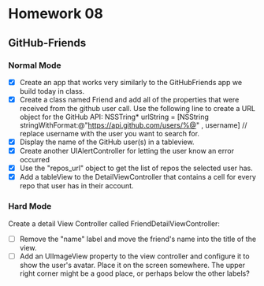 # Homework 08

## GitHub-Friends

### Normal Mode
* [x] Create an app that works very similarly to the GitHubFriends app we build today in class.
* [x] Create a class named Friend and add all of the properties that were received from the github user call. Use the following line to create a URL object for the GitHub API: NSSTring* urlString = [NSString stringWithFormat:@"https://api.github.com/users/%@" , username] // replace username with the user you want to search for.
* [x] Display the name of the GitHub user(s) in a tableview.
* [x] Create another UIAlertController for letting the user know an error occurred
* [x] Use the "repos_url" object to get the list of repos the selected user has.
* [x] Add a tableView to the DetailViewController that contains a cell for every repo that user has in their account.

### Hard Mode
Create a detail View Controller called FriendDetailViewController:

* [ ] Remove the "name" label and move the friend's name into the title of the view.
* [ ] Add an UIImageView property to the view controller and configure it to show the user's avatar. Place it on the screen somewhere. The upper right corner might be a good place, or perhaps below the other labels?